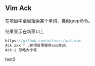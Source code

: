 ## Vim Ack

在项目中全局搜索某个单词，类似grep命令。


结果显示在新窗口上

```C++
https://github.com/mileszs/ack.vim
Ack xxx * ,在项目里搜索xxx单词.
Ack-i 忽略大小写
```

test2
